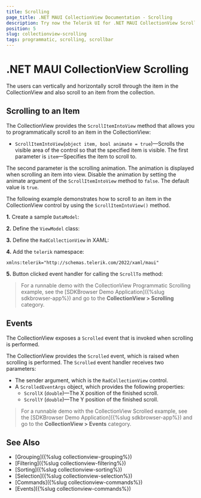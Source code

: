 ```yaml
---
title: Scrolling
page_title: .NET MAUI CollectionView Documentation - Scrolling
description: Try now the Telerik UI for .NET MAUI CollectionView Scrolling options like the Vertical Scrollbar and programmatic scrolling with the ScrollTo method.
position: 5
slug: collectionview-scrolling
tags: programmatic, scrolling, scrollbar
---
```


# .NET MAUI CollectionView Scrolling

The users can vertically and horizontally scroll through the item in the CollectionView and also scroll to an item from the collection. 

## Scrolling to an Item

The CollectionView provides the `ScrollItemIntoView` method that allows you to programmatically scroll to an item in the CollectionView:

* `ScrollItemIntoView`(`object item, bool animate = true`)&mdash;Scrolls the visible area of the control so that the specified item is visible. The first parameter is `item`&mdash;Specifies the item to scroll to. 

The second parameter is the scrolling animation. The animation is displayed when scrolling an item into view. Disable the animation by setting the animate argument of the `ScrollItemIntoView` method to `false`. The default value is `true`.

The following example demonstrates how to scroll to an item in the CollectionView control by using the `ScrollItemIntoView()` method.

**1.** Create a sample `DataModel`:

<snippet id='collectionview-datamodel' />

**2.** Define the `ViewModel` class:

<snippet id='collectionview-viewmodel' />

**3.** Define the `RadCollectionView` in XAML:

<snippet id='collectionview-programmatic-scrolling-xaml'/>

**4.** Add the `telerik` namespace:

```XAML
xmlns:telerik="http://schemas.telerik.com/2022/xaml/maui"
```

**5.** Button clicked event handler for calling the `ScrollTo` method:

<snippet id='collectionview-programmatic-scrolling'/>

> For a runnable demo with the CollectionView Programmatic Scrolling example, see the [SDKBrowser Demo Application]({%slug sdkbrowser-app%}) and go to the **CollectionView > Scrolling** category.

## Events

The CollectionView exposes a `Scrolled` event that is invoked when scrolling is performed. 

The CollectionView provides the `Scrolled` event, which is raised when scrolling is performed. The `Scrolled` event handler receives two parameters:

* The sender argument, which is the `RadCollectionView` control.
* A `ScrolledEventArgs` object, which provides the following properties:
	* `ScrollX` (`double`)&mdash;The X position of the finished scroll.
	* `ScrollY` (`double`)&mdash;The Y position of the finished scroll.

> For a runnable demo with the CollectionView Scrolled example, see the [SDKBrowser Demo Application]({%slug sdkbrowser-app%}) and go to the **CollectionView > Events** category.

## See Also

- [Grouping]({%slug collectionview-grouping%})
- [Filtering]({%slug collectionview-filtering%})
- [Sorting]({%slug collectionview-sorting%})
- [Selection]({%slug collectionview-selection%})
- [Commands]({%slug collectionview-commands%})
- [Events]({%slug collectionview-commands%})

